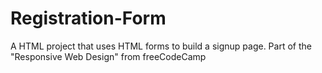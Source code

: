 # Registration-Form
A HTML project that uses HTML forms to build a signup page. Part of the "Responsive Web Design" from freeCodeCamp 
